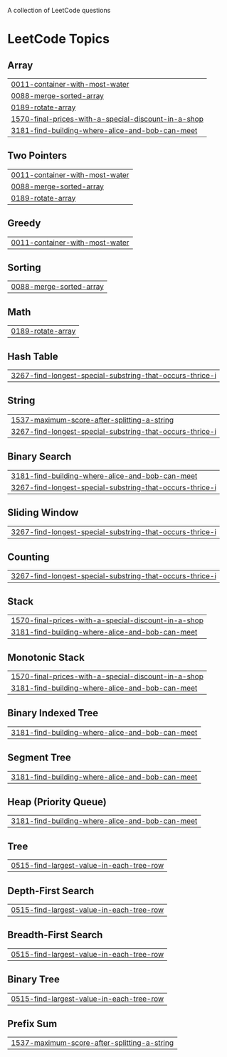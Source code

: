 A collection of LeetCode questions

<!---LeetCode Topics Start-->
# LeetCode Topics
## Array
|  |
| ------- |
| [0011-container-with-most-water](https://github.com/avexxx3/LeetCode/tree/master/0011-container-with-most-water) |
| [0088-merge-sorted-array](https://github.com/avexxx3/LeetCode/tree/master/0088-merge-sorted-array) |
| [0189-rotate-array](https://github.com/avexxx3/LeetCode/tree/master/0189-rotate-array) |
| [1570-final-prices-with-a-special-discount-in-a-shop](https://github.com/avexxx3/LeetCode/tree/master/1570-final-prices-with-a-special-discount-in-a-shop) |
| [3181-find-building-where-alice-and-bob-can-meet](https://github.com/avexxx3/LeetCode/tree/master/3181-find-building-where-alice-and-bob-can-meet) |
## Two Pointers
|  |
| ------- |
| [0011-container-with-most-water](https://github.com/avexxx3/LeetCode/tree/master/0011-container-with-most-water) |
| [0088-merge-sorted-array](https://github.com/avexxx3/LeetCode/tree/master/0088-merge-sorted-array) |
| [0189-rotate-array](https://github.com/avexxx3/LeetCode/tree/master/0189-rotate-array) |
## Greedy
|  |
| ------- |
| [0011-container-with-most-water](https://github.com/avexxx3/LeetCode/tree/master/0011-container-with-most-water) |
## Sorting
|  |
| ------- |
| [0088-merge-sorted-array](https://github.com/avexxx3/LeetCode/tree/master/0088-merge-sorted-array) |
## Math
|  |
| ------- |
| [0189-rotate-array](https://github.com/avexxx3/LeetCode/tree/master/0189-rotate-array) |
## Hash Table
|  |
| ------- |
| [3267-find-longest-special-substring-that-occurs-thrice-i](https://github.com/avexxx3/LeetCode/tree/master/3267-find-longest-special-substring-that-occurs-thrice-i) |
## String
|  |
| ------- |
| [1537-maximum-score-after-splitting-a-string](https://github.com/avexxx3/LeetCode/tree/master/1537-maximum-score-after-splitting-a-string) |
| [3267-find-longest-special-substring-that-occurs-thrice-i](https://github.com/avexxx3/LeetCode/tree/master/3267-find-longest-special-substring-that-occurs-thrice-i) |
## Binary Search
|  |
| ------- |
| [3181-find-building-where-alice-and-bob-can-meet](https://github.com/avexxx3/LeetCode/tree/master/3181-find-building-where-alice-and-bob-can-meet) |
| [3267-find-longest-special-substring-that-occurs-thrice-i](https://github.com/avexxx3/LeetCode/tree/master/3267-find-longest-special-substring-that-occurs-thrice-i) |
## Sliding Window
|  |
| ------- |
| [3267-find-longest-special-substring-that-occurs-thrice-i](https://github.com/avexxx3/LeetCode/tree/master/3267-find-longest-special-substring-that-occurs-thrice-i) |
## Counting
|  |
| ------- |
| [3267-find-longest-special-substring-that-occurs-thrice-i](https://github.com/avexxx3/LeetCode/tree/master/3267-find-longest-special-substring-that-occurs-thrice-i) |
## Stack
|  |
| ------- |
| [1570-final-prices-with-a-special-discount-in-a-shop](https://github.com/avexxx3/LeetCode/tree/master/1570-final-prices-with-a-special-discount-in-a-shop) |
| [3181-find-building-where-alice-and-bob-can-meet](https://github.com/avexxx3/LeetCode/tree/master/3181-find-building-where-alice-and-bob-can-meet) |
## Monotonic Stack
|  |
| ------- |
| [1570-final-prices-with-a-special-discount-in-a-shop](https://github.com/avexxx3/LeetCode/tree/master/1570-final-prices-with-a-special-discount-in-a-shop) |
| [3181-find-building-where-alice-and-bob-can-meet](https://github.com/avexxx3/LeetCode/tree/master/3181-find-building-where-alice-and-bob-can-meet) |
## Binary Indexed Tree
|  |
| ------- |
| [3181-find-building-where-alice-and-bob-can-meet](https://github.com/avexxx3/LeetCode/tree/master/3181-find-building-where-alice-and-bob-can-meet) |
## Segment Tree
|  |
| ------- |
| [3181-find-building-where-alice-and-bob-can-meet](https://github.com/avexxx3/LeetCode/tree/master/3181-find-building-where-alice-and-bob-can-meet) |
## Heap (Priority Queue)
|  |
| ------- |
| [3181-find-building-where-alice-and-bob-can-meet](https://github.com/avexxx3/LeetCode/tree/master/3181-find-building-where-alice-and-bob-can-meet) |
## Tree
|  |
| ------- |
| [0515-find-largest-value-in-each-tree-row](https://github.com/avexxx3/LeetCode/tree/master/0515-find-largest-value-in-each-tree-row) |
## Depth-First Search
|  |
| ------- |
| [0515-find-largest-value-in-each-tree-row](https://github.com/avexxx3/LeetCode/tree/master/0515-find-largest-value-in-each-tree-row) |
## Breadth-First Search
|  |
| ------- |
| [0515-find-largest-value-in-each-tree-row](https://github.com/avexxx3/LeetCode/tree/master/0515-find-largest-value-in-each-tree-row) |
## Binary Tree
|  |
| ------- |
| [0515-find-largest-value-in-each-tree-row](https://github.com/avexxx3/LeetCode/tree/master/0515-find-largest-value-in-each-tree-row) |
## Prefix Sum
|  |
| ------- |
| [1537-maximum-score-after-splitting-a-string](https://github.com/avexxx3/LeetCode/tree/master/1537-maximum-score-after-splitting-a-string) |
<!---LeetCode Topics End-->